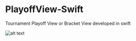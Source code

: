 # PlayoffView-Swift
Tournament Playoff View or Bracket View developed in swift

![alt text](https://media.giphy.com/media/fs9AUDKdrZRdAOPARr/giphy.gif)
